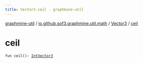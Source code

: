 ```yaml
---
title: Vector3.ceil - graphmine-util
---
```


[graphmine-util](../../index.html) / [io.github.sof3.graphmine.util.math](../index.html) / [Vector3](index.html) / [ceil](./ceil.html)

# ceil

`fun ceil(): `[`IntVector3`](../-int-vector3/index.html)